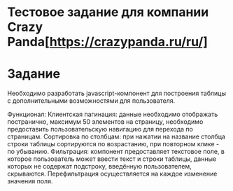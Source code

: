 # Тестовое задание для компании Crazy Panda[https://crazypanda.ru/ru/]

# Задание

Необходимо разработать javascript-компонент для построения таблицы с дополнительными возможностями для пользователя.

Функционал: Клиентская пагинация: данные необходимо отображать постранично, максимум 50 элементов на страницу, необходимо предоставить пользовательскую навигацию для перехода по страницам.
Сортировка по столбцам: при нажатии на название столбца строки таблицы сортируются по возрастанию, при повторном клике - по убыванию.
Фильтрация: компонент предоставляет текстовое поле, в которое пользователь может ввести текст и строки таблицы, данные которых не содержат подстроку, введённую пользователем, скрываются. Перефильтрация осуществляется на каждое изменение значения поля.

